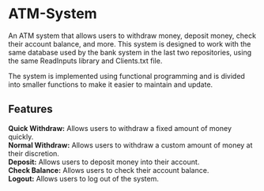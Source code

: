 # ATM-System  
An ATM system that allows users to withdraw money, deposit money, check their account balance, and more. This system is designed to work with the same database used by the bank system in the last two repositories, using the same ReadInputs library and Clients.txt file.

The system is implemented using functional programming and is divided into smaller functions to make it easier to maintain and update.

## Features
**Quick Withdraw:** Allows users to withdraw a fixed amount of money quickly.  
**Normal Withdraw:** Allows users to withdraw a custom amount of money at their discretion.  
**Deposit:** Allows users to deposit money into their account.  
**Check Balance:** Allows users to check their account balance.  
**Logout:** Allows users to log out of the system.  
